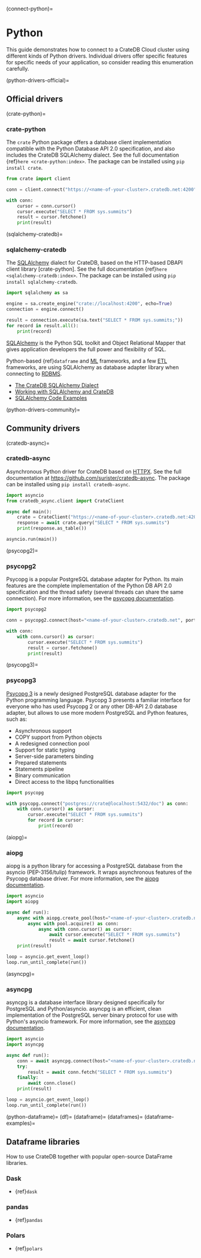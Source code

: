 (connect-python)=
# Python

This guide demonstrates how to connect to a CrateDB Cloud cluster using different
kinds of Python drivers. Individual drivers offer specific features for specific
needs of your application, so consider reading this enumeration carefully.

(python-drivers-official)=
## Official drivers

(crate-python)=
### crate-python

The `crate` Python package offers a database client implementation compatible
with the Python Database API 2.0 specification, and also includes the CrateDB
SQLAlchemy dialect. See the full documentation {ref}`here <crate-python:index>`.
The package can be installed using `pip install crate`.

```python
from crate import client

conn = client.connect("https://<name-of-your-cluster>.cratedb.net:4200", username="admin", password="<PASSWORD>", verify_ssl_cert=True)

with conn:
    cursor = conn.cursor()
    cursor.execute("SELECT * FROM sys.summits")
    result = cursor.fetchone()
    print(result)
```

(sqlalchemy-cratedb)=
### sqlalchemy-cratedb

The [SQLAlchemy] dialect for CrateDB, based on the HTTP-based DBAPI client
library [crate-python].
See the full documentation {ref}`here <sqlalchemy-cratedb:index>`.
The package can be installed using `pip install sqlalchemy-cratedb`.

```python
import sqlalchemy as sa

engine = sa.create_engine("crate://localhost:4200", echo=True)
connection = engine.connect()

result = connection.execute(sa.text("SELECT * FROM sys.summits;"))
for record in result.all():
    print(record)
```

[SQLAlchemy] is the Python SQL toolkit and Object Relational Mapper that
gives application developers the full power and flexibility of SQL.

Python-based {ref}`dataframe`
and [ML](#machine-learning) frameworks, and a few [ETL](#etl)
frameworks, are using SQLAlchemy as database adapter library when connecting to
[RDBMS].

- [The CrateDB SQLAlchemy Dialect]
- [Working with SQLAlchemy and CrateDB]
- [SQLAlchemy Code Examples]


(python-drivers-community)=
## Community drivers

(cratedb-async)=

### cratedb-async

Asynchronous Python driver for CrateDB based on [HTTPX].
See the full documentation at <https://github.com/surister/cratedb-async>.
The package can be installed using `pip install cratedb-async`.

```python
import asyncio
from cratedb_async.client import CrateClient

async def main():
    crate = CrateClient("https://<name-of-your-cluster>.cratedb.net:4200")
    response = await crate.query("SELECT * FROM sys.summits")
    print(response.as_table())

asyncio.run(main())
```

(psycopg2)=

### psycopg2

Psycopg is a popular PostgreSQL database adapter for Python. Its main features
are the complete implementation of the Python DB API 2.0 specification and the
thread safety (several threads can share the same connection).
For more information, see the [psycopg documentation].

```python
import psycopg2

conn = psycopg2.connect(host="<name-of-your-cluster>.cratedb.net", port=5432, user="admin", password="<PASSWORD>", sslmode="require")

with conn:
    with conn.cursor() as cursor:
        cursor.execute("SELECT * FROM sys.summits")
        result = cursor.fetchone()
        print(result)
```

(psycopg3)=

### psycopg3

[Psycopg 3] is a newly designed PostgreSQL database adapter for the Python
programming language. Psycopg 3 presents a familiar interface for everyone who
has used Psycopg 2 or any other DB-API 2.0 database adapter, but allows to use
more modern PostgreSQL and Python features, such as:

- Asynchronous support
- COPY support from Python objects
- A redesigned connection pool
- Support for static typing
- Server-side parameters binding
- Prepared statements
- Statements pipeline
- Binary communication
- Direct access to the libpq functionalities

```python
import psycopg

with psycopg.connect("postgres://crate@localhost:5432/doc") as conn:
    with conn.cursor() as cursor:
        cursor.execute("SELECT * FROM sys.summits")
        for record in cursor:
            print(record)
```

(aiopg)=

### aiopg

aiopg is a python library for accessing a PostgreSQL database from the asyncio
(PEP-3156/tulip) framework. It wraps asynchronous features of the Psycopg
database driver.
For more information, see the [aiopg documentation].

```python
import asyncio
import aiopg

async def run():
    async with aiopg.create_pool(host="<name-of-your-cluster>.cratedb.net", port=5432, user="admin", password="<PASSWORD>", sslmode="require") as pool:
        async with pool.acquire() as conn:
            async with conn.cursor() as cursor:
                await cursor.execute("SELECT * FROM sys.summits")
                result = await cursor.fetchone()
    print(result)

loop = asyncio.get_event_loop()
loop.run_until_complete(run())
```

(asyncpg)=

### asyncpg

asyncpg is a database interface library designed specifically for PostgreSQL
and Python/asyncio. asyncpg is an efficient, clean implementation of the
PostgreSQL server binary protocol for use with Python's asyncio framework.
For more information, see the [asyncpg documentation].

```python
import asyncio
import asyncpg

async def run():
    conn = await asyncpg.connect(host="<name-of-your-cluster>.cratedb.net", port=5432, user="admin", password="<PASSWORD>", ssl=True)
    try:
        result = await conn.fetch("SELECT * FROM sys.summits")
    finally:
        await conn.close()
    print(result)

loop = asyncio.get_event_loop()
loop.run_until_complete(run())
```


(python-dataframe)=
(df)=
(dataframe)=
(dataframes)=
(dataframe-examples)=
## Dataframe libraries

How to use CrateDB together with popular open-source DataFrame libraries.

### Dask
- {ref}`dask`

### pandas
- {ref}`pandas`

### Polars
- {ref}`polars`



[aiopg documentation]: https://aiopg.readthedocs.io/
[asyncpg documentation]: https://magicstack.github.io/asyncpg/current/
[httpx]: https://www.python-httpx.org/
[psycopg 3]: https://www.psycopg.org/psycopg3/docs/
[psycopg documentation]: https://www.psycopg.org/docs/

[RDBMS]: https://en.wikipedia.org/wiki/RDBMS
[SQLAlchemy]: https://www.sqlalchemy.org/
[SQLAlchemy Code Examples]: https://github.com/crate/cratedb-examples/tree/main/by-language/python-sqlalchemy
[The CrateDB SQLAlchemy Dialect]: inv:sqlalchemy-cratedb:*:label#index
[Working with SQLAlchemy and CrateDB]: inv:sqlalchemy-cratedb:*:label#by-example
